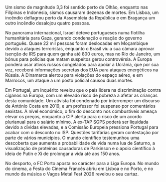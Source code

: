 Um sismo de magnitude 3,3 foi sentido perto de Olhão, enquanto nas Filipinas e Indonésia, sismos causaram dezenas de mortes. Em Lisboa, um incêndio deflagrou perto da Assembleia da República e em Bragança um outro incêndio desalojou quatro pessoas.

No panorama internacional, Israel deteve portugueses numa flotilha humanitária para Gaza, gerando condenação e reação do governo português. Quase 22 mil pessoas foram deslocadas em Moçambique devido a ataques terroristas, enquanto o Brasil viu a sua câmara aprovar isenção de IRS para quem ganha até 800 euros, mas no Rio de Janeiro, um bónus para polícias que matam suspeitos gerou controvérsia. A Europa pondera usar ativos russos congelados para apoiar a Ucrânia, que por sua vez, receberá informações secretas dos EUA para ataques energéticos na Rússia. A Dinamarca alertou para violações do espaço aéreo, e em Marrocos, um ataque a um posto policial causou duas mortes.

Em Portugal, um inquérito revelou que o país lidera na discriminação contra ciganos na Europa, com um elevado risco de pobreza a afetar as crianças desta comunidade. Um ativista foi condenado por interromper um discurso de António Costa em 2019, e um professor foi suspenso por comentários sexistas. A nível económico, o fim do desconto nos combustíveis ameaça elevar os preços, enquanto a CIP alerta para o risco de um acordo plurianual para o salário mínimo. A ex-TAP SGPS poderá ser liquidada devido a dívidas elevadas, e a Comissão Europeia pressiona Portugal para acabar com o desconto no ISP. Questões tarifárias geram contestação por parte de vários municípios. O mundo científico testemunhou uma descoberta que aumenta a probabilidade de vida numa lua de Saturno, a visualização de proteínas causadoras de Parkinson e o apoio científico à ideia de Putin e Xi de prolongar a vida até aos 150 anos.

No desporto, o FC Porto aposta no carácter para a Liga Europa. No mundo do cinema, a Festa do Cinema Francês abriu em Lisboa e no Porto, e no mundo da música o Vagos Metal Fest 2026 revelou o seu cartaz.